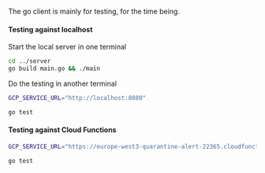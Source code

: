 The go client is mainly for testing, for the time being.

#### Testing against localhost
Start the local server in one terminal
```bash
cd ../server
go build main.go && ./main
```

Do the testing in another terminal
```bash
GCP_SERVICE_URL="http://localhost:8080"

go test
```

#### Testing against Cloud Functions
```bash
GCP_SERVICE_URL="https://europe-west3-quarantine-alert-22365.cloudfunctions.net"

go test
```